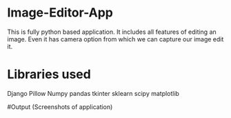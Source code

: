 # Image-Editor-App
This is fully python based application.
It includes all features of editing an image.
Even it has camera option from which we can capture our image edit it.



# Libraries used
Django 
Pillow
Numpy
pandas
tkinter
sklearn
scipy
matplotlib


#Output (Screenshots of application)
